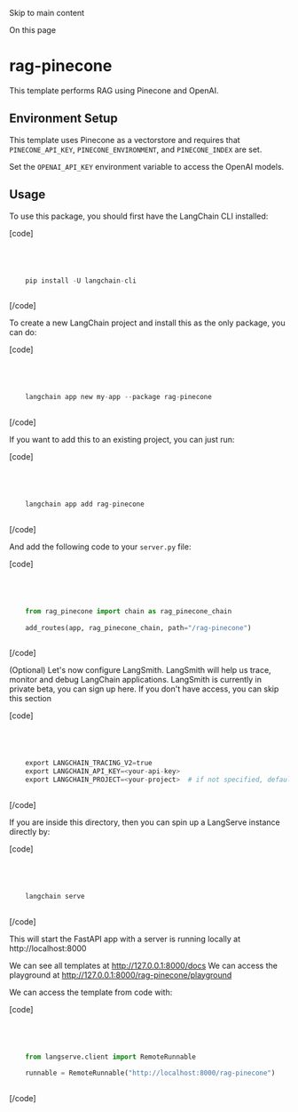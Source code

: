 

Skip to main content

On this page

# rag-pinecone

This template performs RAG using Pinecone and OpenAI.

## Environment Setup​

This template uses Pinecone as a vectorstore and requires that `PINECONE_API_KEY`, `PINECONE_ENVIRONMENT`, and `PINECONE_INDEX` are set.

Set the `OPENAI_API_KEY` environment variable to access the OpenAI models.

## Usage​

To use this package, you should first have the LangChain CLI installed:

[code]
```python




    pip install -U langchain-cli  
    


```
[/code]


To create a new LangChain project and install this as the only package, you can do:

[code]
```python




    langchain app new my-app --package rag-pinecone  
    


```
[/code]


If you want to add this to an existing project, you can just run:

[code]
```python




    langchain app add rag-pinecone  
    


```
[/code]


And add the following code to your `server.py` file:

[code]
```python




    from rag_pinecone import chain as rag_pinecone_chain  
      
    add_routes(app, rag_pinecone_chain, path="/rag-pinecone")  
    


```
[/code]


(Optional) Let's now configure LangSmith. LangSmith will help us trace, monitor and debug LangChain applications. LangSmith is currently in private beta, you can sign up here. If you don't have
access, you can skip this section

[code]
```python




    export LANGCHAIN_TRACING_V2=true  
    export LANGCHAIN_API_KEY=<your-api-key>  
    export LANGCHAIN_PROJECT=<your-project>  # if not specified, defaults to "default"  
    


```
[/code]


If you are inside this directory, then you can spin up a LangServe instance directly by:

[code]
```python




    langchain serve  
    


```
[/code]


This will start the FastAPI app with a server is running locally at http://localhost:8000

We can see all templates at http://127.0.0.1:8000/docs We can access the playground at http://127.0.0.1:8000/rag-pinecone/playground

We can access the template from code with:

[code]
```python




    from langserve.client import RemoteRunnable  
      
    runnable = RemoteRunnable("http://localhost:8000/rag-pinecone")  
    


```
[/code]



